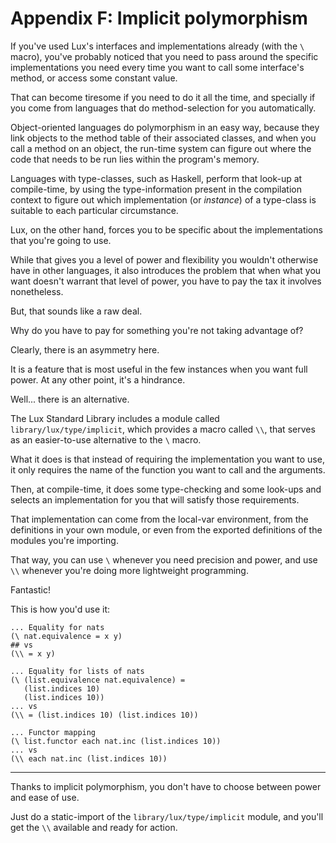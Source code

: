 # Appendix F: Implicit polymorphism

If you've used Lux's interfaces and implementations already (with the `\` macro), you've probably noticed that you need to pass around the specific implementations you need every time you want to call some interface's method, or access some constant value.

That can become tiresome if you need to do it all the time, and specially if you come from languages that do method-selection for you automatically.

Object-oriented languages do polymorphism in an easy way, because they link objects to the method table of their associated classes, and when you call a method on an object, the run-time system can figure out where the code that needs to be run lies within the program's memory.

Languages with type-classes, such as Haskell, perform that look-up at compile-time, by using the type-information present in the compilation context to figure out which implementation (or _instance_) of a type-class is suitable to each particular circumstance.

Lux, on the other hand, forces you to be specific about the implementations that you're going to use.

While that gives you a level of power and flexibility you wouldn't otherwise have in other languages, it also introduces the problem that when what you want doesn't warrant that level of power, you have to pay the tax it involves nonetheless.

But, that sounds like a raw deal.

Why do you have to pay for something you're not taking advantage of?

Clearly, there is an asymmetry here.

It is a feature that is most useful in the few instances when you want full power.
At any other point, it's a hindrance.

Well... there is an alternative.

The Lux Standard Library includes a module called `library/lux/type/implicit`, which provides a macro called `\\`, that serves as an easier-to-use alternative to the `\` macro.

What it does is that instead of requiring the implementation you want to use, it only requires the name of the function you want to call and the arguments.

Then, at compile-time, it does some type-checking and some look-ups and selects an implementation for you that will satisfy those requirements.

That implementation can come from the local-var environment, from the definitions in your own module, or even from the exported definitions of the modules you're importing.

That way, you can use `\` whenever you need precision and power, and use `\\` whenever you're doing more lightweight programming.

Fantastic!

This is how you'd use it:

```
... Equality for nats
(\ nat.equivalence = x y)
## vs
(\\ = x y)
```

```
... Equality for lists of nats
(\ (list.equivalence nat.equivalence) =
   (list.indices 10)
   (list.indices 10))
... vs
(\\ = (list.indices 10) (list.indices 10))
```

```
... Functor mapping
(\ list.functor each nat.inc (list.indices 10))
... vs
(\\ each nat.inc (list.indices 10))
```

---

Thanks to implicit polymorphism, you don't have to choose between power and ease of use.

Just do a static-import of the `library/lux/type/implicit` module, and you'll get the `\\` available and ready for action.

